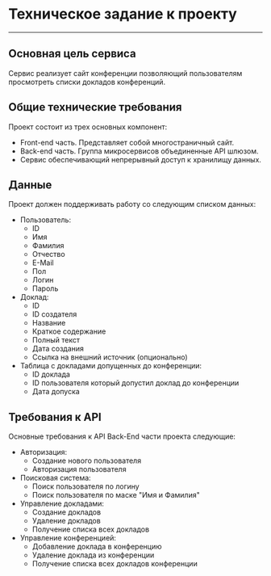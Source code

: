 # Техническое задание к проекту

---

## Основная цель сервиса

Сервис реализует сайт конференции позволяющий пользователям просмотреть списки докладов конференций.

## Общие технические требования

Проект состоит из трех основных компонент:
* Front-end часть. Представляет собой многостраничный сайт.
* Back-end часть. Группа микросервисов объединенные API шлюзом.
* Сервис обеспечивающий непрерывный доступ к хранилищу данных.

## Данные

Проект должен поддерживать работу со следующим списком данных:
* Пользователь:
  * ID
  * Имя
  * Фамилия
  * Отчество
  * E-Mail
  * Пол
  * Логин
  * Пароль
* Доклад:
  * ID
  * ID создателя
  * Название
  * Краткое содержание
  * Полный текст
  * Дата создания
  * Ссылка на внешний источник (опционально)
* Таблица с докладами допущенных до конференции:
  * ID доклада
  * ID пользователя который допустил доклад до конференции
  * Дата допуска

## Требования к API

Основные требования к API Back-End части проекта следующие:
* Авторизация:
  * Создание нового пользователя
  * Авторизация пользователя
* Поисковая система:
  * Поиск пользователя по логину
  * Поиск пользователя по маске "Имя и Фамилия"
* Управление докладами:
  * Создание докладов
  * Удаление докладов
  * Получение списка всех докладов
* Управление конференцией:
  * Добавление доклада в конференцию
  * Удаление доклада из конференции
  * Получение списка всех докладов конференции